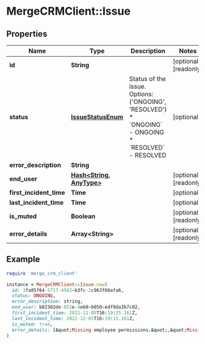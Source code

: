 # MergeCRMClient::Issue

## Properties

| Name | Type | Description | Notes |
| ---- | ---- | ----------- | ----- |
| **id** | **String** |  | [optional][readonly] |
| **status** | [**IssueStatusEnum**](IssueStatusEnum.md) | Status of the issue. Options: (&#39;ONGOING&#39;, &#39;RESOLVED&#39;)  * &#x60;ONGOING&#x60; - ONGOING * &#x60;RESOLVED&#x60; - RESOLVED | [optional] |
| **error_description** | **String** |  |  |
| **end_user** | [**Hash&lt;String, AnyType&gt;**](AnyType.md) |  | [optional][readonly] |
| **first_incident_time** | **Time** |  | [optional] |
| **last_incident_time** | **Time** |  | [optional] |
| **is_muted** | **Boolean** |  | [optional][readonly] |
| **error_details** | **Array&lt;String&gt;** |  | [optional][readonly] |

## Example

```ruby
require 'merge_crm_client'

instance = MergeCRMClient::Issue.new(
  id: 3fa85f64-5717-4562-b3fc-2c963f66afa6,
  status: ONGOING,
  error_description: string,
  end_user: b82302de-852e-4e60-b050-edf9da3b7c02,
  first_incident_time: 2022-12-05T16:19:15.161Z,
  last_incident_time: 2022-12-05T16:19:15.161Z,
  is_muted: true,
  error_details: [&quot;Missing employee permissions.&quot;,&quot;Missing time off permissions.&quot;]
)
```


